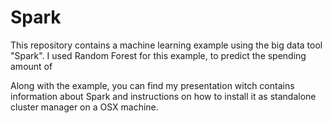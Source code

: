 # Spark

This repository contains a machine learning example using the big data tool "Spark". I used Random Forest for this example, to predict the spending amount of 

Along with the example, you can find my presentation witch contains information about Spark and instructions on how to install it as standalone cluster manager on a OSX machine.   
